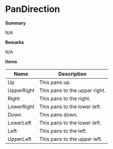 # PanDirection

**Summary**

N/A

**Remarks**

N/A

**Items**

|Name|Description|
|---|---|
|Up|This pans up.|
|UpperRight|This pans to the upper right.|
|Right|This pans to the right.|
|LowerRight|This pans to the lower left.|
|Down|This pans down.|
|LowerLeft|This pans to the lower left.|
|Left|This pans to the left.|
|UpperLeft|This pans to the upper left.|

